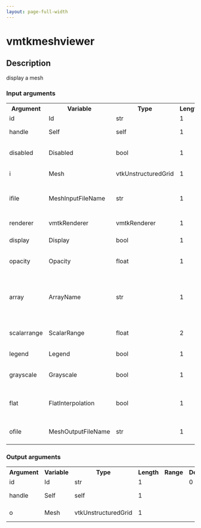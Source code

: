 ```yaml
---
layout: page-full-width
---
```

<h1>vmtkmeshviewer</h1>
<h2>Description</h2>
display a mesh
<h3>Input arguments</h3>
<table class="vmtkscripts">
<tr>
<th>Argument</th><th>Variable</th><th>Type</th><th>Length</th><th>Range</th><th>Default</th><th>Description</th>
</tr>
<tr><td>id</td><td>Id</td><td>str</td><td>1</td><td></td><td>0</td><td>script id</td>
</tr>
<tr><td>handle</td><td>Self</td><td>self</td><td>1</td><td></td><td></td><td>handle to self</td>
</tr>
<tr><td>disabled</td><td>Disabled</td><td>bool</td><td>1</td><td></td><td>0</td><td>disable execution and piping</td>
</tr>
<tr><td>i</td><td>Mesh</td><td>vtkUnstructuredGrid</td><td>1</td><td></td><td></td><td>the input mesh</td>
</tr>
<tr><td>ifile</td><td>MeshInputFileName</td><td>str</td><td>1</td><td></td><td></td><td>filename for the default Mesh reader</td>
</tr>
<tr><td>renderer</td><td>vmtkRenderer</td><td>vmtkRenderer</td><td>1</td><td></td><td></td><td>external renderer</td>
</tr>
<tr><td>display</td><td>Display</td><td>bool</td><td>1</td><td></td><td>1</td><td>toggle rendering</td>
</tr>
<tr><td>opacity</td><td>Opacity</td><td>float</td><td>1</td><td>(0.0,1.0)</td><td>1.0</td><td>object opacity in the scene</td>
</tr>
<tr><td>array</td><td>ArrayName</td><td>str</td><td>1</td><td></td><td></td><td>name of the array where the scalars to be displayed are stored</td>
</tr>
<tr><td>scalarrange</td><td>ScalarRange</td><td>float</td><td>2</td><td></td><td>[0.0, 0.0]</td><td>range of the scalar map</td>
</tr>
<tr><td>legend</td><td>Legend</td><td>bool</td><td>1</td><td></td><td>0</td><td>toggle scalar bar</td>
</tr>
<tr><td>grayscale</td><td>Grayscale</td><td>bool</td><td>1</td><td></td><td>0</td><td>toggle color or grayscale</td>
</tr>
<tr><td>flat</td><td>FlatInterpolation</td><td>bool</td><td>1</td><td></td><td>0</td><td>toggle flat or shaded surface display</td>
</tr>
<tr><td>ofile</td><td>MeshOutputFileName</td><td>str</td><td>1</td><td></td><td></td><td>filename for the default Mesh writer</td>
</tr>
</table><h3>Output arguments</h3>
<table class="vmtkscripts">
<tr>
<th>Argument</th><th>Variable</th><th>Type</th><th>Length</th><th>Range</th><th>Default</th><th>Description</th>
</tr>
<tr><td>id</td><td>Id</td><td>str</td><td>1</td><td></td><td>0</td><td>script id</td>
</tr>
<tr><td>handle</td><td>Self</td><td>self</td><td>1</td><td></td><td></td><td>handle to self</td>
</tr>
<tr><td>o</td><td>Mesh</td><td>vtkUnstructuredGrid</td><td>1</td><td></td><td></td><td>the output mesh</td>
</tr>
</table>
